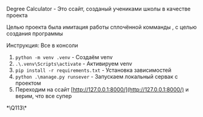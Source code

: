 Degree Calculator - Это ссайт, созданый учениками школы в качестве проекта  

Целью проекта была имитация работы сплочённой комманды , с целью создания программы  


Инструкция:
Все в консоли
1) `python -m venv .venv` - Создаём venv
2) `.\.venv\Scripts\activate` - Активируем venv
3) `pip install -r requirements.txt` - Установка зависимостей
4) `python .\manage.py runsever` - Запускаем локальный сервак с проектом
5) Переходим на ссайт [http://127.0.0.1:8000/](http://127.0.0.1:8000/) и верим, что все супер


*\Q113\\\*